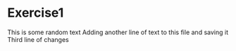 # Exercise1
This is some random text 
Adding another line of text to this file and saving it
Third line of changes
